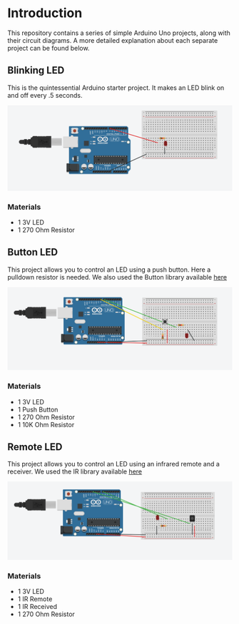 # Introduction
This repository contains a series of simple Arduino Uno projects, along with their circuit diagrams. A more detailed explanation about each separate project can be found below.

## Blinking LED
This is the quintessential Arduino starter project. It makes an LED blink on and off every .5 seconds.

![Blinking\_LED Diagram](Blinking_LED.png)

### Materials
* 1 3V LED
* 1 270 Ohm Resistor

## Button LED
This project allows you to control an LED using a push button. Here a pulldown resistor is needed. We also used the Button library available [here](https://playground.arduino.cc/Code/Button)

![Button\_LED Diagram](Button_LED.png)

### Materials
* 1 3V LED
* 1 Push Button
* 1 270 Ohm Resistor
* 1 10K Ohm Resistor

## Remote LED
This project allows you to control an LED using an infrared remote and a receiver. We used the IR library available [here](https://github.com/z3t0/Arduino-IRremote)

![Remote\_LED Diagram](Remote_LED.png)

### Materials
* 1 3V LED
* 1 IR Remote 
* 1 IR Received 
* 1 270 Ohm Resistor
